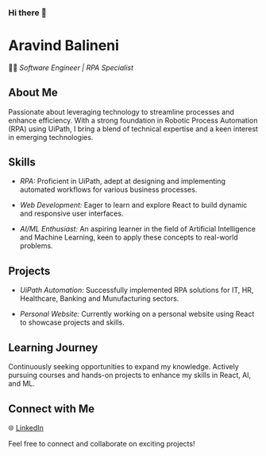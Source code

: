 ### Hi there 👋

<!--
**arwin1109/arwin1109** is a ✨ _special_ ✨ repository because its `README.md` (this file) appears on your GitHub profile.

Here are some ideas to get you started:

- 🔭 I’m currently working on ...
- 🌱 I’m currently learning ...
- 👯 I’m looking to collaborate on ...
- 🤔 I’m looking for help with ...
- 💬 Ask me about ...
- 📫 How to reach me: ...
- 😄 Pronouns: ...
- ⚡ Fun fact: ...
-->
# Aravind Balineni

👨‍💻 *Software Engineer | RPA Specialist*

## About Me

Passionate about leveraging technology to streamline processes and enhance efficiency. With a strong foundation in Robotic Process Automation (RPA) using UiPath, I bring a blend of technical expertise and a keen interest in emerging technologies.

## Skills

- *RPA:* Proficient in UiPath, adept at designing and implementing automated workflows for various business processes.
- *Web Development:* Eager to learn and explore React to build dynamic and responsive user interfaces.

- *AI/ML Enthusiast:* An aspiring learner in the field of Artificial Intelligence and Machine Learning, keen to apply these concepts to real-world problems.

## Projects

- *UiPath Automation:* Successfully implemented RPA solutions for IT, HR, Healthcare, Banking and Munufacturing sectors.

- *Personal Website:* Currently working on a personal website using React to showcase projects and skills.

## Learning Journey

Continuously seeking opportunities to expand my knowledge. Actively pursuing courses and hands-on projects to enhance my skills in React, AI, and ML.

## Connect with Me

🌐 [LinkedIn](https://www.linkedin.com/in/aravindbalineni/) 

Feel free to connect and collaborate on exciting projects!

